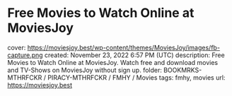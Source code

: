 # Free Movies to Watch Online at MoviesJoy

cover: https://moviesjoy.best/wp-content/themes/MoviesJoy/images/fb-capture.png
created: November 23, 2022 6:57 PM (UTC)
description: Free Movies to Watch Online at MoviesJoy. Watch free and download movies and TV-Shows on MoviesJoy without sign up.
folder: BOOKMRKS-MTHRFCKR / PIRACY-MTHRFCKR / FMHY / Movies
tags: fmhy, movies
url: https://moviesjoy.best